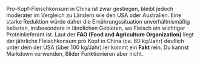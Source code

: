 Pro-Kopf-Fleischkonsum in China ist zwar gestiegen, bleibt jedoch moderater im Vergleich zu Ländern wie den USA oder Australien. Eine starke Reduktion würde daher die Ernährungssituation unverhältnismäßig belasten, insbesondere in ländlichen Gebieten, wo Fleisch ein wichtiger Proteinlieferant ist.
Laut der **FAO (Food and Agriculture Organization)** liegt der jährliche Fleischkonsum pro Kopf in China (ca. 60 kg/Jahr) deutlich unter dem der USA (über 100 kg/Jahr).ier kommt ein **Fakt** rein. Du kannst Markdown verwenden, Bilder Funktionieren aber nicht.
